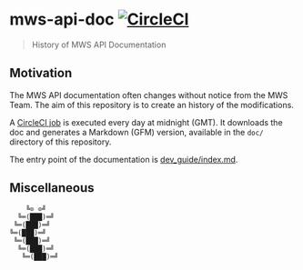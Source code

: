 # mws-api-doc [![CircleCI](https://circleci.com/gh/bizon/mws-api-doc.svg?style=svg)](https://circleci.com/gh/bizon/mws-api-doc)

> History of MWS API Documentation

## Motivation

The MWS API documentation often changes without notice from the MWS Team. The aim of this repository is to create an history of the modifications.

A [CircleCI job](https://github.com/bizon/mws-api-doc/blob/master/.circleci/config.yml) is executed every day at midnight (GMT). It downloads the doc and generates a Markdown (GFM) version, available in the `doc/` directory of this repository.

The entry point of the documentation is [dev_guide/index.md](doc/en_FR/dev_guide/index.md).

## Miscellaneous

```
    ╚⊙ ⊙╝
  ╚═(███)═╝
 ╚═(███)═╝
╚═(███)═╝
 ╚═(███)═╝
  ╚═(███)═╝
   ╚═(███)═╝
```
